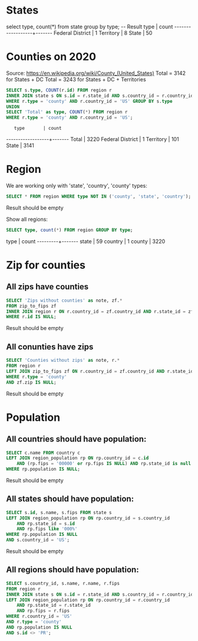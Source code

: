 # States
select type, count(*) from state group by type;
-- Result
       type       | count
------------------+-------
 Federal District |     1
 Territory        |     8
 State            |    50

# Counties on 2020
Source: https://en.wikipedia.org/wiki/County_(United_States)
Total = 3142 for States + DC
Total = 3243 for States + DC + Territories
```sql
SELECT s.type, COUNT(r.id) FROM region r
INNER JOIN state s ON s.id = r.state_id AND s.country_id = r.country_id
WHERE r.type = 'county' AND r.country_id = 'US' GROUP BY s.type
UNION
SELECT 'Total' as type, COUNT(*) FROM region r
WHERE r.type = 'county' AND r.country_id = 'US';
```
       type       | count
------------------+-------
 Total            |  3220
 Federal District |     1
 Territory        |   101
 State            |  3141

# Region

We are working only with 'state', 'country', 'county' types:
```sql
SELECT * FROM region WHERE type NOT IN ('county', 'state', 'country');
```
Result should be empty

Show all regions:
```sql
SELECT type, count(*) FROM region GROUP BY type;
```

  type   | count
---------+-------
 state   |    59
 country |     1
 county  |  3220


 # Zip for counties

## All zips have counties
```sql
SELECT 'Zips without counties' as note, zf.* 
FROM zip_to_fips zf
INNER JOIN region r ON r.country_id = zf.country_id AND r.state_id = zf.state_id AND r.fips = zf.fips 
WHERE r.id IS NULL;
```
Result should be empty

## All conunties have zips
```sql
SELECT 'Counties without zips' as note, r.* 
FROM region r
LEFT JOIN zip_to_fips zf ON r.country_id = zf.country_id AND r.state_id = zf.state_id AND r.fips = zf.fips 
WHERE r.type = 'county'
AND zf.zip IS NULL;
```
Result should be empty


# Population
## All countries should have population:
```sql
SELECT c.name FROM country c
LEFT JOIN region_population rp ON rp.country_id = c.id
    AND (rp.fips = '00000' or rp.fips IS NULL) AND rp.state_id is null
WHERE rp.population IS NULL;
```
Result should be empty


## All states should have population:
```sql
SELECT s.id, s.name, s.fips FROM state s
LEFT JOIN region_population rp ON rp.country_id = s.country_id
    AND rp.state_id = s.id
    AND rp.fips like '000%'
WHERE rp.population IS NULL
AND s.country_id = 'US';
```
Result should be empty

## All regions should have population:
```sql
SELECT s.country_id, s.name, r.name, r.fips
FROM region r
INNER JOIN state s ON s.id = r.state_id AND s.country_id = r.country_id
LEFT JOIN region_population rp ON rp.country_id = r.country_id
    AND rp.state_id = r.state_id
    AND rp.fips = r.fips
WHERE r.country_id = 'US'
AND r.type = 'county'
AND rp.population IS NULL
AND s.id <> 'PR';
```

